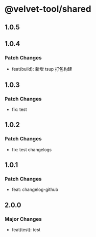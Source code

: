 # @velvet-tool/shared

## 1.0.5

## 1.0.4

### Patch Changes

- feat(build): 新增 tsup 打包构建

## 1.0.3

### Patch Changes

- fix: test

## 1.0.2

### Patch Changes

- fix: test changelogs

## 1.0.1

### Patch Changes

- feat: changelog-github

## 2.0.0

### Major Changes

- feat(test): test
